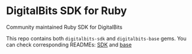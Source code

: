 # DigitalBits SDK for Ruby

Community maintained Ruby SDK for DigitalBits

This repo contains both `digitalbits-sdk` and `digitalbits-base` gems. You can check corresponding READMEs: [SDK](https://github.com/xdbfoundation/ruby-digitalbits-sdk/tree/master/sdk/README.md) and [base](https://github.com/xdbfoundation/ruby-digitalbits-sdk/tree/master/base/README.md)

